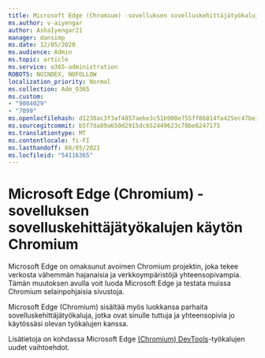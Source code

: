```yaml
---
title: Microsoft Edge (Chromium) -sovelluksen sovelluskehittäjätyökalujen käytön Chromium
ms.author: v-aiyengar
author: AshaIyengar21
manager: dansimp
ms.date: 12/05/2020
ms.audience: Admin
ms.topic: article
ms.service: o365-administration
ROBOTS: NOINDEX, NOFOLLOW
localization_priority: Normal
ms.collection: Adm_O365
ms.custom:
- "9004029"
- "7099"
ms.openlocfilehash: d1238ac3f3af4857aebe3c51b900e755ff86814fa425ec47be1e83cd5f9faa20
ms.sourcegitcommit: b5f7da89a650d2915dc652449623c78be6247175
ms.translationtype: MT
ms.contentlocale: fi-FI
ms.lasthandoff: 08/05/2021
ms.locfileid: "54116365"
---
```

# <a name="get-started-with-the-developer-tools-in-microsoft-edge-chromium"></a>Microsoft Edge (Chromium) -sovelluksen sovelluskehittäjätyökalujen käytön Chromium

Microsoft Edge on omaksunut avoimen Chromium projektin, joka tekee verkosta vähemmän hajanaisia ja verkkoympäristöjä yhteensopivampia. Tämän muutoksen avulla voit luoda Microsoft Edge ja testata muissa Chromium selainpohjaisia sivustoja.

Microsoft Edge (Chromium) sisältää myös luokkansa [](https://go.microsoft.com/fwlink/?linkid=2134941) parhaita sovelluskehittäjätyökaluja, jotka ovat sinulle tuttuja ja yhteensopivia jo käytössäsi olevan työkalujen kanssa.

Lisätietoja on kohdassa Microsoft Edge [(Chromium) DevTools](https://go.microsoft.com/fwlink/?linkid=2135020)-työkalujen uudet vaihtoehdot.